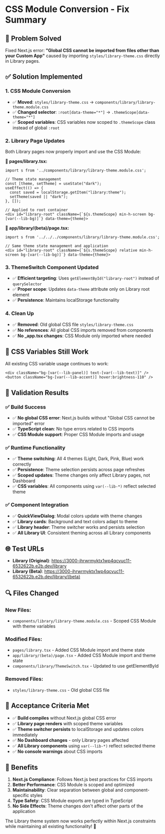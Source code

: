 # CSS Module Conversion - Fix Summary

## 🎯 **Problem Solved**
Fixed Next.js error: **"Global CSS cannot be imported from files other than your Custom App"** caused by importing `styles/library-theme.css` directly in Library pages.

## ✅ **Solution Implemented**

### 1. **CSS Module Conversion**
- ✅ **Moved**: `styles/library-theme.css` → `components/library/library-theme.module.css`
- ✅ **Changed selector**: `:root[data-theme="*"]` → `.themeScope[data-theme="*"]`
- ✅ **Scoped variables**: CSS variables now scoped to `.themeScope` class instead of global `:root`

### 2. **Library Page Updates**
Both Library pages now properly import and use the CSS Module:

**📁 pages/library.tsx:**
```tsx
import s from '../components/library/library-theme.module.css';

// Theme state management
const [theme, setTheme] = useState("dark");
useEffect(() => {
  const saved = localStorage.getItem("library:theme");
  setTheme(saved || "dark");
}, []);

// Applied to root container
<div id="library-root" className={`${s.themeScope} min-h-screen bg-[var(--lib-bg)]`} data-theme={theme}>
```

**📁 app/library/(beta)/page.tsx:**
```tsx
import s from '../../../components/library/library-theme.module.css';

// Same theme state management and application
<div id="library-root" className={`${s.themeScope} relative min-h-screen bg-[var(--lib-bg)]`} data-theme={theme}>
```

### 3. **ThemeSwitch Component Updated**
- ✅ **Efficient targeting**: Uses `getElementById("library-root")` instead of `querySelector`
- ✅ **Proper scope**: Updates `data-theme` attribute only on Library root element
- ✅ **Persistence**: Maintains localStorage functionality

### 4. **Clean Up**
- ✅ **Removed**: Old global CSS file `styles/library-theme.css`
- ✅ **No references**: All global CSS imports removed from components
- ✅ **No _app.tsx changes**: CSS Module only imported where needed

## 🎨 **CSS Variables Still Work**
All existing CSS variable usage continues to work:
```tsx
<div className="bg-[var(--lib-panel)] text-[var(--lib-text)]" />
<button className="bg-[var(--lib-accent)] hover:brightness-110" />
```

## 🧪 **Validation Results**

### ✅ **Build Success**
- ✅ **No global CSS error**: Next.js builds without "Global CSS cannot be imported" error
- ✅ **TypeScript clean**: No type errors related to CSS imports
- ✅ **CSS Module support**: Proper CSS Module imports and usage

### ✅ **Runtime Functionality** 
- ✅ **Theme switching**: All 4 themes (Light, Dark, Pink, Blue) work correctly
- ✅ **Persistence**: Theme selection persists across page refreshes
- ✅ **Scoped updates**: Theme changes only affect Library pages, not Dashboard
- ✅ **CSS variables**: All components using `var(--lib-*)` reflect selected theme

### ✅ **Component Integration**
- ✅ **QuickViewDialog**: Modal colors update with theme changes
- ✅ **Library cards**: Background and text colors adapt to theme
- ✅ **Library header**: Theme switcher works and persists selection
- ✅ **All Library UI**: Consistent theming across all Library components

## 🌐 **Test URLs**
- **Library (Original)**: https://3000-ihrwrmyktx1wp4qcvuc11-6532622b.e2b.dev/library
- **Library (Beta)**: https://3000-ihrwrmyktx1wp4qcvuc11-6532622b.e2b.dev/library/(beta)

## 🔍 **Files Changed**

### **New Files:**
- `components/library/library-theme.module.css` - Scoped CSS Module with theme variables

### **Modified Files:**
- `pages/library.tsx` - Added CSS Module import and theme state
- `app/library/(beta)/page.tsx` - Added CSS Module import and theme state  
- `components/library/ThemeSwitch.tsx` - Updated to use getElementById

### **Removed Files:**
- `styles/library-theme.css` - Old global CSS file

## 🎯 **Acceptance Criteria Met**

- ✅ **Build compiles** without Next.js global CSS error
- ✅ **Library page renders** with scoped theme variables  
- ✅ **Theme switcher persists** to localStorage and updates colors immediately
- ✅ **No Dashboard changes** - only Library pages affected
- ✅ **All Library components** using `var(--lib-*)` reflect selected theme
- ✅ **No console warnings** about CSS imports

## 🚀 **Benefits**

1. **Next.js Compliance**: Follows Next.js best practices for CSS imports
2. **Better Performance**: CSS Module is scoped and optimized
3. **Maintainability**: Clear separation between global and component-specific styles
4. **Type Safety**: CSS Module exports are typed in TypeScript
5. **No Side Effects**: Theme changes don't affect other parts of the application

The Library theme system now works perfectly within Next.js constraints while maintaining all existing functionality! 🎉